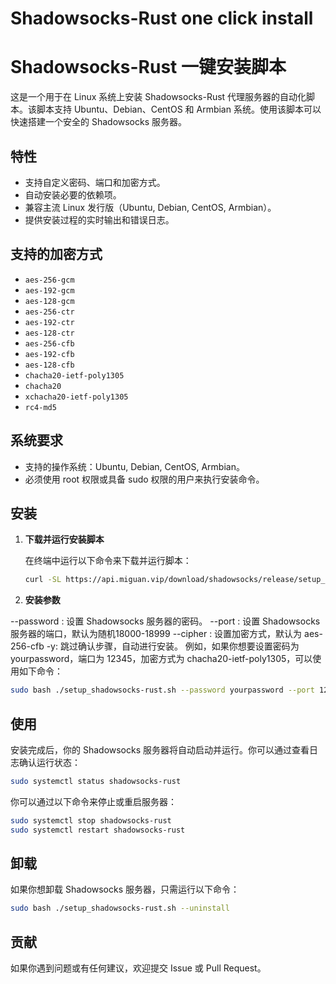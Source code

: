 # Shadowsocks-Rust one click install
# Shadowsocks-Rust 一键安装脚本

这是一个用于在 Linux 系统上安装 Shadowsocks-Rust 代理服务器的自动化脚本。该脚本支持 Ubuntu、Debian、CentOS 和 Armbian 系统。使用该脚本可以快速搭建一个安全的 Shadowsocks 服务器。

## 特性

- 支持自定义密码、端口和加密方式。
- 自动安装必要的依赖项。
- 兼容主流 Linux 发行版（Ubuntu, Debian, CentOS, Armbian）。
- 提供安装过程的实时输出和错误日志。
  
## 支持的加密方式

- `aes-256-gcm`
- `aes-192-gcm`
- `aes-128-gcm`
- `aes-256-ctr`
- `aes-192-ctr`
- `aes-128-ctr`
- `aes-256-cfb`
- `aes-192-cfb`
- `aes-128-cfb`
- `chacha20-ietf-poly1305`
- `chacha20`
- `xchacha20-ietf-poly1305`
- `rc4-md5`

## 系统要求

- 支持的操作系统：Ubuntu, Debian, CentOS, Armbian。
- 必须使用 root 权限或具备 sudo 权限的用户来执行安装命令。

## 安装

1. **下载并运行安装脚本**

   在终端中运行以下命令来下载并运行脚本：

   ```bash
   curl -SL https://api.miguan.vip/download/shadowsocks/release/setup_shadowsocks-rust.sh -o setup_shadowsocks-rust.sh && sudo chmod +x ./setup_shadowsocks-rust.sh && sudo bash ./setup_shadowsocks-rust.sh
   ```

2. **安装参数**

--password <password>: 设置 Shadowsocks 服务器的密码。
--port <port>: 设置 Shadowsocks 服务器的端口，默认为随机18000-18999
--cipher <cipher>: 设置加密方式，默认为 aes-256-cfb
-y: 跳过确认步骤，自动进行安装。
例如，如果你想要设置密码为 yourpassword，端口为 12345，加密方式为 chacha20-ietf-poly1305，可以使用如下命令：

   ```bash
   sudo bash ./setup_shadowsocks-rust.sh --password yourpassword --port 12345 --cipher chacha20-ietf-poly1305 -y

   ```
## 使用
安装完成后，你的 Shadowsocks 服务器将自动启动并运行。你可以通过查看日志确认运行状态：

   ```bash
   sudo systemctl status shadowsocks-rust
   ```
你可以通过以下命令来停止或重启服务器：
   ```bash
   sudo systemctl stop shadowsocks-rust
   sudo systemctl restart shadowsocks-rust
   ```

## 卸载
如果你想卸载 Shadowsocks 服务器，只需运行以下命令：
   ```bash
   sudo bash ./setup_shadowsocks-rust.sh --uninstall
   ```
## 贡献
如果你遇到问题或有任何建议，欢迎提交 Issue 或 Pull Request。
